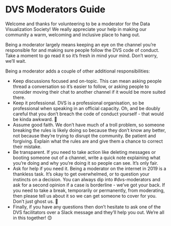 # DVS Moderators Guide

Welcome and thanks for volunteering to be a moderator for the Data Visualization Society! We really appreciate your help in making our community a warm, welcoming and inclusive place to hang out.

Being a moderator largely means keeping an eye on the channel you’re responsible for and making sure people follow the DVS code of conduct. Take a moment to go read it so it’s fresh in mind your mind. Don’t worry, we’ll wait.

Being a moderator adds a couple of other additional responsibilities:

- Keep discussions focused and on-topic. This can mean asking people thread a conversation so it’s easier to follow, or asking people to consider moving their chat to another channel if it would be more suited there.
- Keep it professional. DVS is a professional organisation, so be professional when speaking in an official capacity. Oh, and be doubly careful that you don’t breach the code of conduct yourself - that would be kinda awkward. 😬
- Assume good faith. We don’t have much of a troll problem, so someone breaking the rules is likely doing so because they don’t know any better, not because they’re trying to disrupt the community. Be patient and forgiving. Explain what the rules are and give them a chance to correct their mistake.
- Be transparent. If you need to take action like deleting messages or booting someone out of a channel, write a quick note explaining what you’re doing and why you’re doing it so people can see. It’s only fair.
- Ask for help if you need it. Being a moderator on the internet in 2019 is a thankless task. It’s okay to get overwhelmed, or to question your instincts on a decision. You can always dip into #dvs-moderators and ask for a second opinion if a case is borderline - we’ve got your back. If you need to take a break, temporarily or permanently, from moderating, then please tell us about it so we can get someone to cover for you. Don’t just ghost us. 👻
- Finally, if you have any questions then don’t hesitate to ask one of the DVS facilitators over a Slack message and they’ll help you out. We’re all in this together! 😊 
